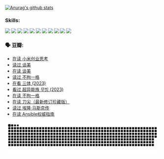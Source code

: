 
[![Anurag's github stats](https://github-readme-stats.vercel.app/api?username=w940853815)](https://github.com/anuraghazra/github-readme-stats)

### Skills:

<code><img height="32" src="https://cdn.jsdelivr.net/npm/simple-icons@v5/icons/python.svg"></code>
<code><img height="32" src="https://cdn.jsdelivr.net/npm/simple-icons@v5/icons/javascript.svg"></code>
<code><img height="32" src="https://cdn.jsdelivr.net/npm/simple-icons@v5/icons/django.svg"></code>
<code><img height="32" src="https://cdn.jsdelivr.net/npm/simple-icons@v5/icons/flask.svg"></code>
<code><img height="32" src="https://cdn.jsdelivr.net/npm/simple-icons@v5/icons/vuetify.svg"></code>
<code><img height="32" src="https://cdn.jsdelivr.net/npm/simple-icons@v5/icons/git.svg"></code>
<code><img height="32" src="https://cdn.jsdelivr.net/npm/simple-icons@v5/icons/docker.svg"></code>
<code><img height="32" src="https://cdn.jsdelivr.net/npm/simple-icons@v5/icons/postgresql.svg"></code>
<code><img height="32" src="https://cdn.jsdelivr.net/npm/simple-icons@v5/icons/elasticsearch.svg"></code>
<code><img height="32" src="https://cdn.jsdelivr.net/npm/simple-icons@v5/icons/macos.svg"></code>
<code><img height="32" src="https://cdn.jsdelivr.net/npm/simple-icons@v5/icons/linux.svg"></code>

### 🗣 豆瓣:

<!-- DOUBAN-ACTIVITIES:START -->
- [在读 小米创业思考](https://www.douban.com/people/136069238/status/4572047905/?_i=12557046)
- [读过 谈美](https://www.douban.com/people/136069238/status/4572047629/?_i=12557046)
- [在读 谈美](https://www.douban.com/people/136069238/status/4560861771/?_i=12557046)
- [读过 不拘一格](https://www.douban.com/people/136069238/status/4560861445/?_i=12557046)
- [在看 三体‎ (2023)](https://www.douban.com/people/136069238/status/4558185093/?_i=12557046)
- [看过 超异能族 무빙‎ (2023)](https://www.douban.com/people/136069238/status/4556824186/?_i=12557046)
- [在读 不拘一格](https://www.douban.com/people/136069238/status/4541712161/?_i=12557046)
- [在读 刀尖（最新修订珍藏版）](https://www.douban.com/people/136069238/status/4541711339/?_i=12557046)
- [读过 埃隆·马斯克传](https://www.douban.com/people/136069238/status/4541710351/?_i=12557046)
- [在读 Ansible权威指南](https://www.douban.com/people/136069238/status/4539151450/?_i=12557046)
<!-- DOUBAN-ACTIVITIES:END -->


![Snake animation](https://raw.githubusercontent.com/w940853815/w940853815/output/github-contribution-grid-snake.svg)

<!--
**w940853815/w940853815** is a ✨ _special_ ✨ repository because its `README.md` (this file) appears on your GitHub profile.

Here are some ideas to get you started:

- 🔭 I’m currently working on ...
- 🌱 I’m currently learning ...
- 👯 I’m looking to collaborate on ...
- 🤔 I’m looking for help with ...
- 💬 Ask me about ...
- 📫 How to reach me: ...
- 😄 Pronouns: ...
- ⚡ Fun fact: ...
-->
